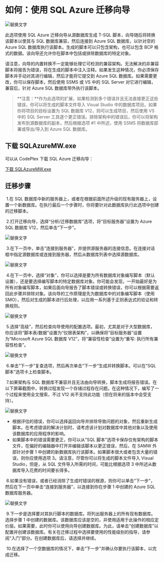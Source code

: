 ﻿<properties 
   pageTitle="使用 SQL Azure 迁移向导 | Windows Azure" 
   description="Windows Azure SQL 数据库, 数据库迁移, 导入数据库, 导出数据库, 迁移向导" 
   services="sql-database" 
   documentationCenter="" 
   authors="pehteh" 
   manager="jeffreyg" 
   editor="monicar"/>

<tags
   ms.service="sql-database"
   ms.date="07/01/2015"
   wacn.date="09/15/2015"/>


# 如何：使用 SQL Azure 迁移向导


![替换文字](./media/sql-database-migration-wizard/01SAMWDiagram.png)


此选项使用 SQL Azure 迁移向导从源数据库生成 T-SQL 脚本，向导随后将转换该脚本以使其与 SQL 数据库兼容，然后连接到 Azure SQL 数据库，以针对空的 Azure SQL 数据库执行该脚本。生成的脚本可以只包含架构，也可以包含 BCP 格式的数据。该向导还允许你在脚本中包括或排除数据库的特定对象。


请注意，向导的内置转换不一定能够处理它可检测的兼容架构。无法解决的非兼容脚本将报告为错误，将在生成的脚本中注入注释。如果发生这种情况，你必须保存脚本并手动对其进行编辑，然后才能将它提交到 Azure SQL 数据库。如果需要更改，你可以保存脚本，然后使用 SSMS 或 VS 中的 SQL Server 对它进行编辑，兼容后，针对 Azure SQL 数据库带外执行该脚本。


> **注意：**作为此选项的扩展，如果检测到多个错误并且无法直接更正这些错误，你可以将生成的脚本文件导入 Visual Studio 中的数据库项目。如果你将项目的目标设置为 SQL 数据库 V12，则可以生成项目，然后使用 VS 中的 SQL Server 工具逐个更正错误。排除架构中的错误后，你可以将架构发布到源数据库的副本，然后根据选项 #1 中所述，使用 SSMS 将数据库部署或导出/导入到 Azure SQL 数据库。


## 下载 SQLAzureMW.exe


可以从 CodePlex 下载 SQL Azure 迁移向导：


[下载 SQLAzureMW.exe](http://sqlazuremw.codeplex.com/)


## 迁移步骤


&nbsp;1.在 SQL 数据库中新的服务器上，或者在根据前面所述升级的现有服务器上，设置一个新数据库。在执行最后一个步骤时，你将要针对此数据库执行此选项中创建的迁移脚本。


&nbsp;2.打开迁移向导，选择“分析/迁移数据库”选项，将“目标服务器”设置为 Azure SQL 数据库 V12，然后单击“下一步”。

![替换文字](./media/sql-database-migration-wizard/02MigrationWizard.png)


&nbsp;3.在下一页中，单击“连接到服务器”，并提供源服务器的连接信息。在连接对话框中指定源数据库或连接到服务器，然后从数据库列表中选择源数据库。


![替换文字](./media/sql-database-migration-wizard/03MigrationWizard.png)


&nbsp;4.在下一页中，选择“对象”，你可以选择是要为所有数据库对象编写脚本（默认设置），还是要选择编写脚本的特定数据库对象。你可能会发现，一开始最好是为所有对象编写脚本，如果后面向导报告了脚本错误或转换错误，你可以根据需要返回此步骤并排除对象。该向导的工作原理是先为数据库中的对象编写脚本（使用 SMO），然后对生成的脚本进行后处理，以应用一系列基于正则表达式的验证和转换规则。


![替换文字](./media/sql-database-migration-wizard/04MigrationWizard.png)


&nbsp;5.选择“高级”，然后检查向导使用的配置选项。最初，尤其是对于大型数据库，你应该将“脚本表/数据”设置为“仅限表架构”，以确保将“目标服务器”设置为“Microsoft Azure SQL 数据库 V12”，将“兼容性检查”设置为“重写: 执行所有兼容性检查”。


![替换文字](./media/sql-database-migration-wizard/05MigrationWizard.png)


&nbsp;6.单击“下一步”复查选项，然后再次单击“下一步”生成并转换脚本。可以在“SQL 脚本”选项卡上检查脚本。


&nbsp;7.如果架构与 SQL 数据库不兼容并且无法由向导转换，脚本生成将报告错误。在以下屏幕截图中，转换过程发现一个存储过程存在问题。在这种情况下，编写了一个过程来使用全文搜索，不过 V12 尚不支持此功能（但在将来的版本中会受支持）。


![替换文字](./media/sql-database-migration-wizard/06MigrationWizard.png)


- 根据评估的错误，你可以选择返回向导并排除导致问题的对象，然后重新生成脚本。在考虑错误的解决计划时，请考虑该计划对数据库中其他对象以及使用该数据库的应用程序的影响。
- 如果脚本中的错误需要更正，你可以从“SQL 脚本”选项卡保存仅有架构的脚本文件，在偏好的编辑器中打开并编辑该脚本以更正错误，然后，在 SAMW 外部针对步骤 1 中创建的新数据库执行该脚本。如果脚本很大或者包含大量的错误，则你应使用选项 3。请注意，尽管你可以将生成的脚本文件导入 Visual Studio，但是，从 SQL 文件导入所需的时间，可能比根据选项 3 中所述从数据库导入花费的时间要长得多。 


&nbsp;8.如果没有错误，或者已经消除了生成时错误的根源，则你可以单击“下一步”，然后在下一页中单击“连接到服务器”，以连接到你在步骤 1 中创建的 Azure SQL 数据库服务器。

![替换文字](./media/sql-database-migration-wizard/07MigrationWizard.png)


&nbsp;9.下一步是选择要对其执行脚本的数据库。将列出服务器上的所有现有数据库。选择步骤 1 中创建的数据库。该数据库应该是空的，并使用适用于此操作的相应定价层。如果需要，此时你可以使用向导创建数据库。为此，请单击“创建数据库”以配置并创建该数据库。有关在迁移过程中选择要使用的性能级别的指导，请参阅“入门”部分。在创建数据库后，请选择并继续。


&nbsp;10.在选择了一个空数据库的情况下，单击“下一步”并确认你要执行该脚本，以完成迁移。

<!---HONumber=69-->